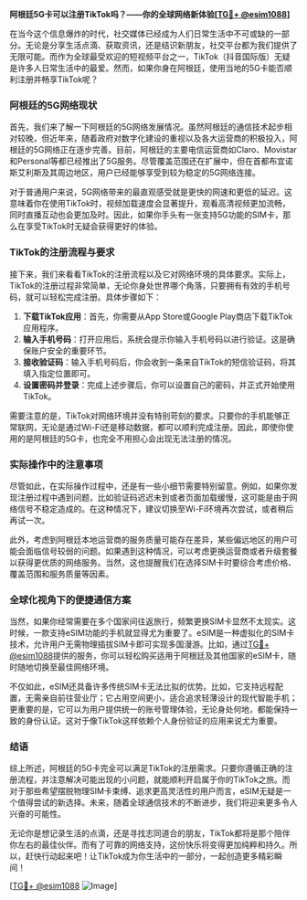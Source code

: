 **阿根廷5G卡可以注册TikTok吗？——你的全球网络新体验[[TG💪+ @esim1088](https://t.me/s/esim1088)]**

在当今这个信息爆炸的时代，社交媒体已经成为人们日常生活中不可或缺的一部分。无论是分享生活点滴、获取资讯，还是结识新朋友，社交平台都为我们提供了无限可能。而作为全球最受欢迎的短视频平台之一，TikTok（抖音国际版）无疑是许多人日常生活中的最爱。然而，如果你身在阿根廷，使用当地的5G卡能否顺利注册并畅享TikTok呢？

### 阿根廷的5G网络现状

首先，我们来了解一下阿根廷的5G网络发展情况。虽然阿根廷的通信技术起步相对较晚，但近年来，随着政府对数字化建设的重视以及各大运营商的积极投入，阿根廷的5G网络正在逐步完善。目前，阿根廷的主要电信运营商如Claro、Movistar和Personal等都已经推出了5G服务。尽管覆盖范围还在扩展中，但在首都布宜诺斯艾利斯及其周边地区，用户已经能够享受到较为稳定的5G网络连接。

对于普通用户来说，5G网络带来的最直观感受就是更快的网速和更低的延迟。这意味着你在使用TikTok时，视频加载速度会显著提升，观看高清视频更加流畅，同时直播互动也会更加及时。因此，如果你手头有一张支持5G功能的SIM卡，那么在享受TikTok时无疑会获得更好的体验。

### TikTok的注册流程与要求

接下来，我们来看看TikTok的注册流程以及它对网络环境的具体要求。实际上，TikTok的注册过程非常简单，无论你身处世界哪个角落，只要拥有有效的手机号码，就可以轻松完成注册。具体步骤如下：

1. **下载TikTok应用**：首先，你需要从App Store或Google Play商店下载TikTok应用程序。
2. **输入手机号码**：打开应用后，系统会提示你输入手机号码以进行验证。这是确保账户安全的重要环节。
3. **接收验证码**：输入手机号码后，你会收到一条来自TikTok的短信验证码，将其填入指定位置即可。
4. **设置密码并登录**：完成上述步骤后，你可以设置自己的密码，并正式开始使用TikTok。

需要注意的是，TikTok对网络环境并没有特别苛刻的要求。只要你的手机能够正常联网，无论是通过Wi-Fi还是移动数据，都可以顺利完成注册。因此，即使你使用的是阿根廷的5G卡，也完全不用担心会出现无法注册的情况。

### 实际操作中的注意事项

尽管如此，在实际操作过程中，还是有一些小细节需要特别留意。例如，如果你发现注册过程中遇到问题，比如验证码迟迟未到或者页面加载缓慢，这可能是由于网络信号不稳定造成的。在这种情况下，建议切换至Wi-Fi环境再次尝试，或者稍后再试一次。

此外，考虑到阿根廷本地运营商的服务质量可能存在差异，某些偏远地区的用户可能会面临信号较弱的问题。如果遇到这种情况，可以考虑更换运营商或者升级套餐以获得更优质的网络服务。当然，这也提醒我们在选择SIM卡时要综合考虑价格、覆盖范围和服务质量等因素。

### 全球化视角下的便捷通信方案

当然，如果你经常需要在多个国家间往返旅行，频繁更换SIM卡显然不太现实。这时候，一款支持eSIM功能的手机就显得尤为重要了。eSIM是一种虚拟化的SIM卡技术，允许用户无需物理插拔SIM卡即可实现多国漫游。比如，通过[TG💪+ @esim1088](https://t.me/s/esim1088)提供的服务，你可以轻松购买适用于阿根廷及其他国家的eSIM卡，随时随地切换至最佳网络环境。

不仅如此，eSIM还具备许多传统SIM卡无法比拟的优势。比如，它支持远程配置，无需亲自前往营业厅；它占用空间更小，适合追求轻薄设计的现代智能手机；更重要的是，它可以为用户提供统一的账号管理体验，无论身处何地，都能保持一致的身份认证。这对于像TikTok这样依赖个人身份验证的应用来说尤为重要。

### 结语

综上所述，阿根廷的5G卡完全可以满足TikTok的注册需求。只要你遵循正确的注册流程，并注意解决可能出现的小问题，就能顺利开启属于你的TikTok之旅。而对于那些希望摆脱物理SIM卡束缚、追求更高灵活性的用户而言，eSIM无疑是一个值得尝试的新选择。未来，随着全球通信技术的不断进步，我们将迎来更多令人兴奋的可能性。

无论你是想记录生活的点滴，还是寻找志同道合的朋友，TikTok都将是那个陪伴你左右的最佳伙伴。而有了可靠的网络支持，这份快乐将变得更加纯粹和持久。所以，赶快行动起来吧！让TikTok成为你生活中的一部分，一起创造更多精彩瞬间！

[[TG💪+ @esim1088](https://t.me/s/esim1088) ![Image](https://i.postimg.cc/4NQfJmqS/Snipaste-2025-05-13-00-14-12.png)]